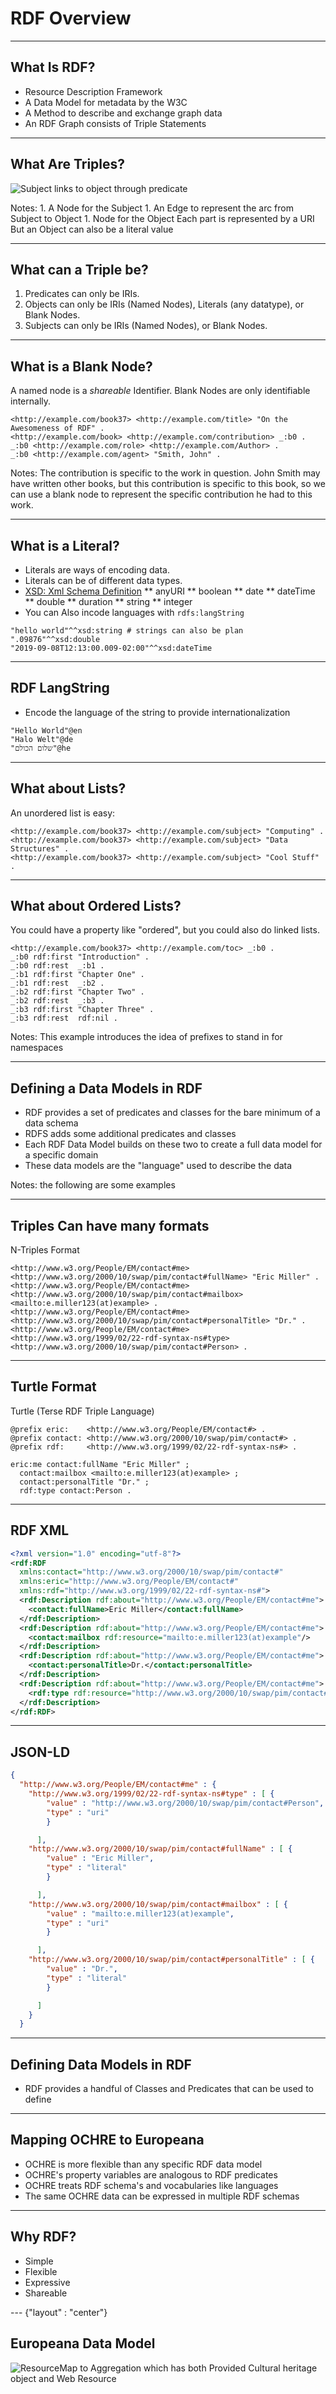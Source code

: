 # RDF Overview


---

## What Is RDF?

* Resource Description Framework
* A Data Model for metadata by the W3C
* A Method to describe and exchange graph data
* An RDF Graph consists of Triple Statements

---

## What Are Triples?

![Subject links to object through predicate](./Basic_RDF_Graph.png)

Notes: 1. A Node for the Subject 1. An Edge to represent the arc from Subject to Object 1. Node for the Object Each part is represented by a URI But an Object can also be a literal value

---

## What can a Triple be?

1. Predicates can only be IRIs.
1. Objects can only be IRIs (Named Nodes), Literals (any datatype), or Blank Nodes.
1. Subjects can only be IRIs (Named Nodes), or Blank Nodes.

---

## What is a Blank Node?

A named node is a _shareable_ Identifier.
Blank Nodes are only identifiable internally.

```turtle
<http://example.com/book37> <http://example.com/title> "On the Awesomeness of RDF" .
<http://example.com/book> <http://example.com/contribution> _:b0 .
_:b0 <http://example.com/role> <http://example.com/Author> .
_:b0 <http://example.com/agent> "Smith, John" .
```

Notes: The contribution is specific to the work in question. John Smith may have written other books, but this contribution is specific to this book, so we can use a blank node to represent the specific contribution he had to this work.


---

## What is a Literal?

* Literals are ways of encoding data.
* Literals can be of different data types.
* [XSD: Xml Schema Definition](https://en.wikipedia.org/wiki/XML_Schema_(W3C))
** anyURI
** boolean
** date
** dateTime
** double
** duration
** string
** integer
* You can Also incode languages with `rdfs:langString`

```turtle
"hello world"^^xsd:string # strings can also be plan
".09876"^^xsd:double
"2019-09-08T12:13:00.009-02:00"^^xsd:dateTime
```

---

## RDF LangString

* Encode the language of the string to provide internationalization
```turtle
"Hello World"@en
"Halo Welt"@de
"שלום הכולם"@he
```



---

## What about Lists?

An unordered list is easy:

```turtle
<http://example.com/book37> <http://example.com/subject> "Computing" .
<http://example.com/book37> <http://example.com/subject> "Data Structures" .
<http://example.com/book37> <http://example.com/subject> "Cool Stuff" .
```

---

## What about Ordered Lists?

You could have a property like "ordered", but you could also do linked lists.

```turtle
<http://example.com/book37> <http://example.com/toc> _:b0 .
_:b0 rdf:first "Introduction" .
_:b0 rdf:rest  _:b1 .
_:b1 rdf:first "Chapter One" .
_:b1 rdf:rest  _:b2 .
_:b2 rdf:first "Chapter Two" .
_:b2 rdf:rest  _:b3 .
_:b3 rdf:first "Chapter Three" .
_:b3 rdf:rest  rdf:nil .
```

Notes: This example introduces the idea of prefixes to stand in for namespaces

---

## Defining a Data Models in RDF

* RDF provides a set of predicates and classes for the bare minimum of a data schema
* RDFS adds some additional predicates and classes
* Each RDF Data Model builds on these two to create a full data model for a specific
domain
* These data models are the "language" used to describe the data

Notes: the following are some examples

---

## Triples Can have many formats

N-Triples Format

```turtle
<http://www.w3.org/People/EM/contact#me> <http://www.w3.org/2000/10/swap/pim/contact#fullName> "Eric Miller" .
<http://www.w3.org/People/EM/contact#me> <http://www.w3.org/2000/10/swap/pim/contact#mailbox> <mailto:e.miller123(at)example> .
<http://www.w3.org/People/EM/contact#me> <http://www.w3.org/2000/10/swap/pim/contact#personalTitle> "Dr." .
<http://www.w3.org/People/EM/contact#me> <http://www.w3.org/1999/02/22-rdf-syntax-ns#type> <http://www.w3.org/2000/10/swap/pim/contact#Person> .
```
---

## Turtle Format

Turtle (Terse RDF Triple Language)

```turtle
@prefix eric:    <http://www.w3.org/People/EM/contact#> .
@prefix contact: <http://www.w3.org/2000/10/swap/pim/contact#> .
@prefix rdf:     <http://www.w3.org/1999/02/22-rdf-syntax-ns#> .

eric:me contact:fullName "Eric Miller" ;
  contact:mailbox <mailto:e.miller123(at)example> ;
  contact:personalTitle "Dr." ;
  rdf:type contact:Person .
```

---

## RDF XML


```xml
<?xml version="1.0" encoding="utf-8"?>
<rdf:RDF
  xmlns:contact="http://www.w3.org/2000/10/swap/pim/contact#"
  xmlns:eric="http://www.w3.org/People/EM/contact#"
  xmlns:rdf="http://www.w3.org/1999/02/22-rdf-syntax-ns#">
  <rdf:Description rdf:about="http://www.w3.org/People/EM/contact#me">
    <contact:fullName>Eric Miller</contact:fullName>
  </rdf:Description>
  <rdf:Description rdf:about="http://www.w3.org/People/EM/contact#me">
    <contact:mailbox rdf:resource="mailto:e.miller123(at)example"/>
  </rdf:Description>
  <rdf:Description rdf:about="http://www.w3.org/People/EM/contact#me">
    <contact:personalTitle>Dr.</contact:personalTitle>
  </rdf:Description>
  <rdf:Description rdf:about="http://www.w3.org/People/EM/contact#me">
    <rdf:type rdf:resource="http://www.w3.org/2000/10/swap/pim/contact#Person"/>
  </rdf:Description>
</rdf:RDF>
```

---

## JSON-LD

```json
{
  "http://www.w3.org/People/EM/contact#me" : {
    "http://www.w3.org/1999/02/22-rdf-syntax-ns#type" : [ {
        "value" : "http://www.w3.org/2000/10/swap/pim/contact#Person",
        "type" : "uri"
        }

      ],
    "http://www.w3.org/2000/10/swap/pim/contact#fullName" : [ {
        "value" : "Eric Miller",
        "type" : "literal"
        }

      ],
    "http://www.w3.org/2000/10/swap/pim/contact#mailbox" : [ {
        "value" : "mailto:e.miller123(at)example",
        "type" : "uri"
        }

      ],
    "http://www.w3.org/2000/10/swap/pim/contact#personalTitle" : [ {
        "value" : "Dr.",
        "type" : "literal"
        }

      ]
    }
  }
```

---

## Defining Data Models in RDF

* RDF provides a handful of Classes and Predicates that can be used to define

---

## Mapping OCHRE to Europeana


* OCHRE is more flexible than any specific RDF data model
* OCHRE's property variables are analogous to RDF predicates
* OCHRE treats RDF schema's and vocabularies like languages
* The same OCHRE data can be expressed in multiple RDF schemas

---

## Why RDF?

* Simple
* Flexible
* Expressive
* Shareable


--- {"layout" : "center"}

## Europeana Data Model

![ResourceMap to Aggregation which has both Provided Cultural heritage object and Web Resource](EDMMappings.png)


